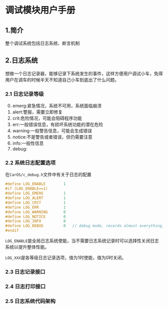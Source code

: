# 调试模块用户手册

## 1.简介

整个调试系统包括日志系统、断言机制

## 2.日志系统

想做一个日志记录器，能够记录下系统发生的事件，这样方便用户调试小车，免得用户在调车的时候半天不知道自己小车到底出了什么问题。

### 2.1 日志记录等级

0. emerg:紧急情况，系统不可用，系统面临崩溃
1. alert:警报，需要立即修复
2. crit:危险情况，可能会阻碍程序功能
3. err:一般错误信息，有损坏系统功能的潜在危险
4. warning:一般警告信息，可能会生成错误
5. notice:不是警告或者错误，但仍需要注意
6. info:一般性信息
7. debug:

### 2.2 系统日志配置选项

在`CarOS/c_debug.h`文件中有关于日志的配置

```c
#define LOG_ENABLE        1
#if (LOG_ENABLE==1)
#define LOG_EMERG         1
#define LOG_ALERT         1
#define LOG_CRIT          1
#define LOG_ERR           1
#define LOG_WARNING       0
#define LOG_NOTICE        0
#define LOG_INFO          0
#define LOG_DEBUG         0   // debug mode, records almost everything, but occupies much memory and MCU processing speed
#endif
```

`LOG_ENABLE`是全局日志系统使能，当不需要日志系统记录时可以选择性关闭日志系统以提升整体性能。

`LOG_XXX`是各等级日志记录选项，值为1时使能，值为0时关闭。

### 2.3 日志记录接口

### 2.4 日志打印接口

### 2.5 日志系统代码架构


